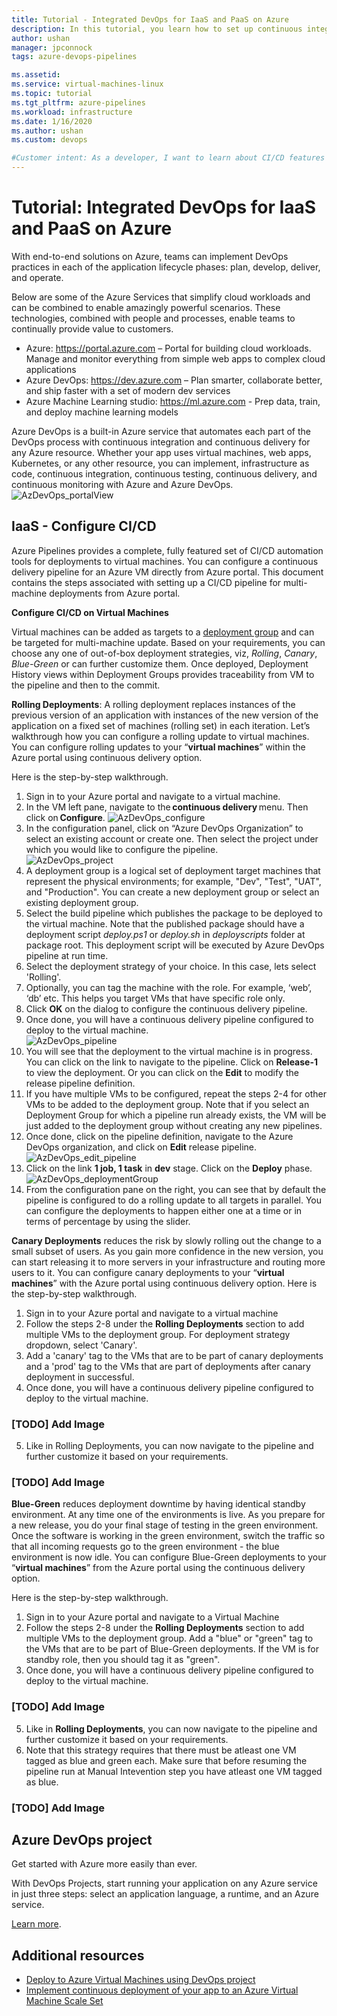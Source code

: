 ```yaml
---
title: Tutorial - Integrated DevOps for IaaS and PaaS on Azure 
description: In this tutorial, you learn how to set up continuous integration (CI) and continuous deployment (CD) of an app to Azure VMs using Azure Pipelines.
author: ushan
manager: jpconnock
tags: azure-devops-pipelines

ms.assetid: 
ms.service: virtual-machines-linux
ms.topic: tutorial
ms.tgt_pltfrm: azure-pipelines
ms.workload: infrastructure
ms.date: 1/16/2020
ms.author: ushan
ms.custom: devops

#Customer intent: As a developer, I want to learn about CI/CD features in Azure so that I can use devops services like Azure Pipelines to build and deploy my applications automatically.
---
```


# Tutorial: Integrated DevOps for IaaS and PaaS on Azure

With end-to-end solutions on Azure, teams can implement DevOps practices in each of the application lifecycle phases: plan, develop, deliver, and operate. 

Below are some of the Azure Services that simplify cloud workloads and can be combined to enable amazingly powerful scenarios.
These technologies, combined with people and processes, enable teams to continually provide value to customers. 

- Azure: https://portal.azure.com – Portal for building cloud workloads. Manage and monitor everything from simple web apps to complex cloud applications 
- Azure DevOps: https://dev.azure.com – Plan smarter, collaborate better, and ship faster with a set of modern dev services 
- Azure Machine Learning studio: https://ml.azure.com - Prep data, train, and deploy machine learning models 
 

Azure DevOps is a built-in Azure service that automates each part of the DevOps process with continuous integration and continuous delivery for any Azure resource.
Whether your app uses virtual machines, web apps, Kubernetes, or any other resource, you can implement, infrastructure as code, continuous integration, continuous testing, continuous delivery, and continuous monitoring with Azure and Azure DevOps.  
![AzDevOps_portalView](media/tutorial-devops-azure-pipelines-classic/azdevops-view.png) 
 
 
## IaaS - Configure CI/CD 
Azure Pipelines provides a complete, fully featured set of CI/CD automation tools for deployments to virtual machines. You can configure a continuous delivery pipeline for an Azure VM directly from Azure portal. This document contains the steps associated with setting up a CI/CD pipeline for multi-machine deployments from Azure portal. 


**Configure CI/CD on Virtual Machines**

Virtual machines can be added as targets to a [deployment group](https://docs.microsoft.com/azure/devops/pipelines/release/deployment-groups) and can be targeted for multi-machine update. Based on your requirements, you can choose any one of out-of-box deployment strategies, viz, _Rolling_, _Canary_, _Blue-Green_ or can further customize them. Once deployed, Deployment History views within Deployment Groups provides traceability from VM to the pipeline and then to the commit. 
 
**Rolling Deployments**: A rolling deployment replaces instances of the previous version of an application with instances of the new version of the application on a fixed set of machines (rolling set) in each iteration. Let’s walkthrough how you can configure a rolling update to virtual machines.  
You can configure rolling updates to your “**virtual machines**” within the Azure portal using continuous delivery option. 

Here is the step-by-step walkthrough. 
1. Sign in to your Azure portal and navigate to a virtual machine. 
2. In the VM left pane, navigate to the **continuous delivery** menu. Then click on **Configure**. 
   ![AzDevOps_configure](media/tutorial-devops-azure-pipelines-classic/azdevops-configure.png) 
3. In the configuration panel, click on “Azure DevOps Organization” to select an existing account or create one. Then select the project under which you would like to configure the pipeline.  
   ![AzDevOps_project](media/tutorial-devops-azure-pipelines-classic/azdevops-project.png) 
4. A deployment group is a logical set of deployment target machines that represent the physical environments; for example, "Dev", "Test", "UAT", and "Production". You can create a new deployment group or select an existing deployment group. 
5. Select the build pipeline which publishes the package to be deployed to the virtual machine. Note that the published package should have a deployment script _deploy.ps1_ or _deploy.sh_ in _deployscripts_ folder at package root. This deployment script will be executed by Azure DevOps pipeline at run time.
6. Select the deployment strategy of your choice. In this case, lets select 'Rolling'.
7. Optionally, you can tag the machine with the role. For example, ‘web’, ‘db’ etc. This helps you   target VMs that have specific role only.
8. Click **OK** on the dialog to configure the continuous delivery pipeline. 
9. Once done, you will have a continuous delivery pipeline configured to deploy to the virtual machine.  
   ![AzDevOps_pipeline](media/tutorial-devops-azure-pipelines-classic/azdevops-pipeline.png)
10. You will see that the deployment to the virtual machine is in progress. You can click on the link to navigate to the pipeline. Click on **Release-1** to view the deployment. Or you can click on the **Edit** to modify the release pipeline definition. 
11. If you have multiple VMs to be configured, repeat the steps 2-4 for other VMs to be added to the deployment group. Note that if you select an Deployment Group for which a pipeline run already exists, the VM will be just added to the deployment group without creating any new pipelines. 
12. Once done, click on the pipeline definition, navigate to the Azure DevOps organization, and click on **Edit** release pipeline. 
   ![AzDevOps_edit_pipeline](media/tutorial-devops-azure-pipelines-classic/azdevops-edit-pipeline.png)
13. Click on the link **1 job, 1 task** in **dev** stage. Click on the **Deploy** phase.  
   ![AzDevOps_deploymentGroup](media/tutorial-devops-azure-pipelines-classic/azdevops-deployment-group.png)
14. From the configuration pane on the right, you can see that by default the pipeline is configured to do a rolling update to all targets in parallel. You can configure the deployments to happen either one at a time or in terms of percentage by using the slider.  
  
  
**Canary Deployments** reduces the risk by slowly rolling out the change to a small subset of users. As you gain more confidence in the new version, you can start releasing it to more servers in your infrastructure and routing more users to it. 
You can configure canary deployments to your “**virtual machines**” with the Azure portal using continuous delivery option. 
Here is the step-by-step walkthrough. 
1. Sign in to your Azure portal and navigate to a virtual machine 
2. Follow the steps 2-8 under the **Rolling Deployments** section to add multiple VMs to the deployment group. For deployment strategy dropdown, select 'Canary'.
3. Add a 'canary' tag to the VMs that are to be part of canary deployments and a 'prod' tag to the VMs that are part of deployments after canary deployment in successful.
4. Once done, you will have a continuous delivery pipeline configured to deploy to the virtual machine.

### [TODO] Add Image

5. Like in Rolling Deployments, you can now navigate to the pipeline and further customize it based on your requirements. 

### [TODO] Add Image



**Blue-Green** reduces deployment downtime by having identical standby environment. At any time one of the environments is live. As you prepare for a new release, you do your final stage of testing in the green environment. Once the software is working in the green environment, switch the traffic so that all incoming requests go to the green environment - the blue environment is now idle.
You can configure Blue-Green deployments to your “**virtual machines**” from the Azure portal using the continuous delivery option. 

Here is the step-by-step walkthrough.

1. Sign in to your Azure portal and navigate to a Virtual Machine 
2. Follow the steps 2-8 under the **Rolling Deployments** section to add multiple VMs to the deployment group. Add a "blue" or "green" tag to the VMs that are to be part of Blue-Green deployments. If the VM is for standby role, then you should tag it as "green".
4. Once done, you will have a continuous delivery pipeline configured to deploy to the virtual machine.

### [TODO] Add Image

5. Like in **Rolling Deployments**, you can now navigate to the pipeline and further customize it based on your requirements. 
6. Note that this strategy requires that there must be atleast one VM  tagged as blue and green each. Make sure that before resuming the pipeline run at Manual Intevention step you have atleast one VM tagged as blue.


### [TODO] Add Image


 
## Azure DevOps project 
Get started with Azure more easily than ever.
 
With DevOps Projects, start running your application on any Azure service in just three steps: select an application language, a runtime, and an Azure service.
 
[Learn more](https://azure.microsoft.com/features/devops-projects/ ).
 
## Additional resources 
- [Deploy to Azure Virtual Machines using DevOps project](https://docs.microsoft.com/azure/devops-project/azure-devops-project-vms)
- [Implement continuous deployment of your app to an Azure Virtual Machine Scale Set](https://docs.microsoft.com/azure/devops/pipelines/apps/cd/azure/deploy-azure-scaleset)
